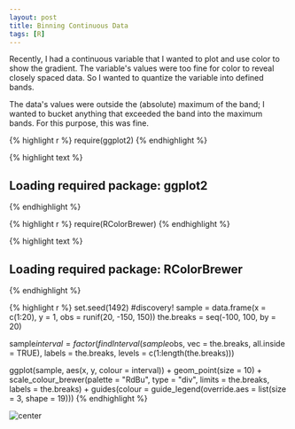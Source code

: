 ```yaml
---
layout: post
title: Binning Continuous Data
tags: [R]
---
```


Recently, I had a continuous variable that I wanted to plot and use color to show the gradient. The variable's values were too fine for color to reveal closely spaced data. So I wanted to quantize the variable into defined bands. 

The data's values were outside the (absolute) maximum of the band; I wanted to bucket anything that exceeded the band into the maximum bands. For this purpose, this was fine.


{% highlight r %}
require(ggplot2)
{% endhighlight %}



{% highlight text %}
## Loading required package: ggplot2
{% endhighlight %}



{% highlight r %}
require(RColorBrewer)
{% endhighlight %}



{% highlight text %}
## Loading required package: RColorBrewer
{% endhighlight %}



{% highlight r %}
set.seed(1492)  #discovery!
sample = data.frame(x = c(1:20), y = 1, obs = runif(20, -150, 150))
the.breaks = seq(-100, 100, by = 20)

sample$interval = factor(findInterval(sample$obs, vec = the.breaks, all.inside = TRUE), 
    labels = the.breaks, levels = c(1:length(the.breaks)))

ggplot(sample, aes(x, y, colour = interval)) + geom_point(size = 10) + scale_colour_brewer(palette = "RdBu", 
    type = "div", limits = the.breaks, labels = the.breaks) + guides(colour = guide_legend(override.aes = list(size = 3, 
    shape = 19)))
{% endhighlight %}

![center](http://schnee.github.io/figs/2014-03-31-binning/unnamed-chunk-1.png) 




